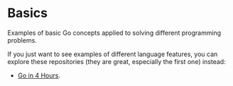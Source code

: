 # Basics

Examples of basic Go concepts applied to solving different programming problems.

If you just want to see examples of different language features, you can explore these repositories (they are great, especially the first one) instead:

- [Go in 4 Hours](https://github.com/AdminTurnedDevOps/PearsonCourses/tree/main/Go-Course).
